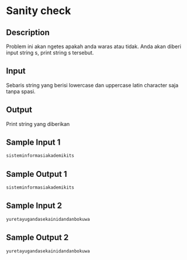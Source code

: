 # Sanity check

## Description

Problem ini akan ngetes apakah anda waras atau tidak. Anda akan diberi input string s, print string s tersebut.

## Input

Sebaris string yang berisi lowercase dan uppercase latin character saja tanpa spasi.

## Output

Print string yang diberikan

## Sample Input 1

```bash
sisteminformasiakademikits
```

## Sample Output 1

```bash
sisteminformasiakademikits
```

## Sample Input 2

```bash
yuretayugandasekainidandanbokuwa
```

## Sample Output 2

```bash
yuretayugandasekainidandanbokuwa
```
